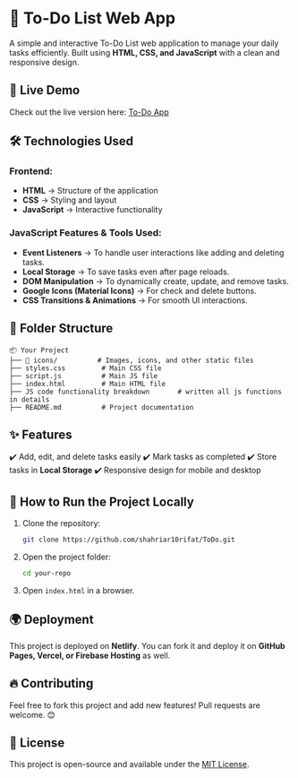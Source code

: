 # 📌 To-Do List Web App

A simple and interactive To-Do List web application to manage your daily tasks efficiently. Built using **HTML, CSS, and JavaScript** with a clean and responsive design.

## 🚀 Live Demo
Check out the live version here: [To-Do App](https://jazzy-lamington-5ebc47.netlify.app/)

## 🛠️ Technologies Used
### **Frontend:**
- **HTML** → Structure of the application
- **CSS** → Styling and layout
- **JavaScript** → Interactive functionality

### **JavaScript Features & Tools Used:**
- **Event Listeners** → To handle user interactions like adding and deleting tasks.
- **Local Storage** → To save tasks even after page reloads.
- **DOM Manipulation** → To dynamically create, update, and remove tasks.
- **Google Icons (Material Icons)** → For check and delete buttons.
- **CSS Transitions & Animations** → For smooth UI interactions.

## 📂 Folder Structure
```
📦 Your Project
├── 📁 icons/          # Images, icons, and other static files
├── styles.css         # Main CSS file
├── script.js          # Main JS file
├── index.html         # Main HTML file
├── JS code functionality breakdown       # written all js functions in details
├── README.md          # Project documentation
```

## ✨ Features
✔️ Add, edit, and delete tasks easily
✔️ Mark tasks as completed
✔️ Store tasks in **Local Storage**
✔️ Responsive design for mobile and desktop

## 📜 How to Run the Project Locally
1. Clone the repository:
   ```sh
   git clone https://github.com/shahriar10rifat/ToDo.git
   ```
2. Open the project folder:
   ```sh
   cd your-repo
   ```
3. Open `index.html` in a browser.

## 🌍 Deployment
This project is deployed on **Netlify**. You can fork it and deploy it on **GitHub Pages, Vercel, or Firebase Hosting** as well.

## 🔥 Contributing
Feel free to fork this project and add new features! Pull requests are welcome. 😊

## 📜 License
This project is open-source and available under the [MIT License](LICENSE).

